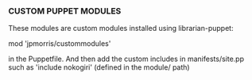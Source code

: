 ### CUSTOM PUPPET MODULES

These modules are custom modules installed using librarian-puppet:

mod 'jpmorris/custommodules'

in the Puppetfile. And then add the custom includes in manifests/site.pp such as 'include nokogiri' (defined in the module/ path)




